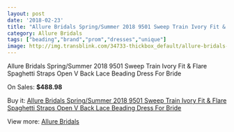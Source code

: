 ```yaml
---
layout: post
date: '2018-02-23'
title: "Allure Bridals Spring/Summer 2018 9501 Sweep Train Ivory Fit & Flare Spaghetti Straps Open V Back Lace Beading Dress For Bride"
category: Allure Bridals
tags: ["beading","brand","prom","dresses","unique"]
image: http://img.transblink.com/34733-thickbox_default/allure-bridals-spring-summer-2018-9501-sweep-train-ivory-fit-flare-spaghetti-straps-open-v-back-lace-beading-dress-for-bride.jpg
---
```

Allure Bridals Spring/Summer 2018 9501 Sweep Train Ivory Fit & Flare Spaghetti Straps Open V Back Lace Beading Dress For Bride

On Sales: **$488.98**
<a href="https://www.transblink.com/en/allure-bridals/11465-allure-bridals-spring-summer-2018-9501-sweep-train-ivory-fit-flare-spaghetti-straps-open-v-back-lace-beading-dress-for-bride.html"><amp-img layout="responsive" width="600" height="600" src="//img.transblink.com/34733-thickbox_default/allure-bridals-spring-summer-2018-9501-sweep-train-ivory-fit-flare-spaghetti-straps-open-v-back-lace-beading-dress-for-bride.jpg" alt="Allure Bridals Spring/Summer 2018 9501 Sweep Train Ivory Fit & Flare Spaghetti Straps Open V Back Lace Beading Dress For Bride 0" /></a>
<a href="https://www.transblink.com/en/allure-bridals/11465-allure-bridals-spring-summer-2018-9501-sweep-train-ivory-fit-flare-spaghetti-straps-open-v-back-lace-beading-dress-for-bride.html"><amp-img layout="responsive" width="600" height="600" src="//img.transblink.com/34753-thickbox_default/allure-bridals-spring-summer-2018-9501-sweep-train-ivory-fit-flare-spaghetti-straps-open-v-back-lace-beading-dress-for-bride.jpg" alt="Allure Bridals Spring/Summer 2018 9501 Sweep Train Ivory Fit & Flare Spaghetti Straps Open V Back Lace Beading Dress For Bride 1" /></a>
<a href="https://www.transblink.com/en/allure-bridals/11465-allure-bridals-spring-summer-2018-9501-sweep-train-ivory-fit-flare-spaghetti-straps-open-v-back-lace-beading-dress-for-bride.html"><amp-img layout="responsive" width="600" height="600" src="//img.transblink.com/34752-thickbox_default/allure-bridals-spring-summer-2018-9501-sweep-train-ivory-fit-flare-spaghetti-straps-open-v-back-lace-beading-dress-for-bride.jpg" alt="Allure Bridals Spring/Summer 2018 9501 Sweep Train Ivory Fit & Flare Spaghetti Straps Open V Back Lace Beading Dress For Bride 2" /></a>
<a href="https://www.transblink.com/en/allure-bridals/11465-allure-bridals-spring-summer-2018-9501-sweep-train-ivory-fit-flare-spaghetti-straps-open-v-back-lace-beading-dress-for-bride.html"><amp-img layout="responsive" width="600" height="600" src="//img.transblink.com/34751-thickbox_default/allure-bridals-spring-summer-2018-9501-sweep-train-ivory-fit-flare-spaghetti-straps-open-v-back-lace-beading-dress-for-bride.jpg" alt="Allure Bridals Spring/Summer 2018 9501 Sweep Train Ivory Fit & Flare Spaghetti Straps Open V Back Lace Beading Dress For Bride 3" /></a>
<a href="https://www.transblink.com/en/allure-bridals/11465-allure-bridals-spring-summer-2018-9501-sweep-train-ivory-fit-flare-spaghetti-straps-open-v-back-lace-beading-dress-for-bride.html"><amp-img layout="responsive" width="600" height="600" src="//img.transblink.com/34750-thickbox_default/allure-bridals-spring-summer-2018-9501-sweep-train-ivory-fit-flare-spaghetti-straps-open-v-back-lace-beading-dress-for-bride.jpg" alt="Allure Bridals Spring/Summer 2018 9501 Sweep Train Ivory Fit & Flare Spaghetti Straps Open V Back Lace Beading Dress For Bride 4" /></a>
<a href="https://www.transblink.com/en/allure-bridals/11465-allure-bridals-spring-summer-2018-9501-sweep-train-ivory-fit-flare-spaghetti-straps-open-v-back-lace-beading-dress-for-bride.html"><amp-img layout="responsive" width="600" height="600" src="//img.transblink.com/34749-thickbox_default/allure-bridals-spring-summer-2018-9501-sweep-train-ivory-fit-flare-spaghetti-straps-open-v-back-lace-beading-dress-for-bride.jpg" alt="Allure Bridals Spring/Summer 2018 9501 Sweep Train Ivory Fit & Flare Spaghetti Straps Open V Back Lace Beading Dress For Bride 5" /></a>
<a href="https://www.transblink.com/en/allure-bridals/11465-allure-bridals-spring-summer-2018-9501-sweep-train-ivory-fit-flare-spaghetti-straps-open-v-back-lace-beading-dress-for-bride.html"><amp-img layout="responsive" width="600" height="600" src="//img.transblink.com/34748-thickbox_default/allure-bridals-spring-summer-2018-9501-sweep-train-ivory-fit-flare-spaghetti-straps-open-v-back-lace-beading-dress-for-bride.jpg" alt="Allure Bridals Spring/Summer 2018 9501 Sweep Train Ivory Fit & Flare Spaghetti Straps Open V Back Lace Beading Dress For Bride 6" /></a>
<a href="https://www.transblink.com/en/allure-bridals/11465-allure-bridals-spring-summer-2018-9501-sweep-train-ivory-fit-flare-spaghetti-straps-open-v-back-lace-beading-dress-for-bride.html"><amp-img layout="responsive" width="600" height="600" src="//img.transblink.com/34747-thickbox_default/allure-bridals-spring-summer-2018-9501-sweep-train-ivory-fit-flare-spaghetti-straps-open-v-back-lace-beading-dress-for-bride.jpg" alt="Allure Bridals Spring/Summer 2018 9501 Sweep Train Ivory Fit & Flare Spaghetti Straps Open V Back Lace Beading Dress For Bride 7" /></a>
<a href="https://www.transblink.com/en/allure-bridals/11465-allure-bridals-spring-summer-2018-9501-sweep-train-ivory-fit-flare-spaghetti-straps-open-v-back-lace-beading-dress-for-bride.html"><amp-img layout="responsive" width="600" height="600" src="//img.transblink.com/34746-thickbox_default/allure-bridals-spring-summer-2018-9501-sweep-train-ivory-fit-flare-spaghetti-straps-open-v-back-lace-beading-dress-for-bride.jpg" alt="Allure Bridals Spring/Summer 2018 9501 Sweep Train Ivory Fit & Flare Spaghetti Straps Open V Back Lace Beading Dress For Bride 8" /></a>
<a href="https://www.transblink.com/en/allure-bridals/11465-allure-bridals-spring-summer-2018-9501-sweep-train-ivory-fit-flare-spaghetti-straps-open-v-back-lace-beading-dress-for-bride.html"><amp-img layout="responsive" width="600" height="600" src="//img.transblink.com/34745-thickbox_default/allure-bridals-spring-summer-2018-9501-sweep-train-ivory-fit-flare-spaghetti-straps-open-v-back-lace-beading-dress-for-bride.jpg" alt="Allure Bridals Spring/Summer 2018 9501 Sweep Train Ivory Fit & Flare Spaghetti Straps Open V Back Lace Beading Dress For Bride 9" /></a>
<a href="https://www.transblink.com/en/allure-bridals/11465-allure-bridals-spring-summer-2018-9501-sweep-train-ivory-fit-flare-spaghetti-straps-open-v-back-lace-beading-dress-for-bride.html"><amp-img layout="responsive" width="600" height="600" src="//img.transblink.com/34744-thickbox_default/allure-bridals-spring-summer-2018-9501-sweep-train-ivory-fit-flare-spaghetti-straps-open-v-back-lace-beading-dress-for-bride.jpg" alt="Allure Bridals Spring/Summer 2018 9501 Sweep Train Ivory Fit & Flare Spaghetti Straps Open V Back Lace Beading Dress For Bride 10" /></a>
<a href="https://www.transblink.com/en/allure-bridals/11465-allure-bridals-spring-summer-2018-9501-sweep-train-ivory-fit-flare-spaghetti-straps-open-v-back-lace-beading-dress-for-bride.html"><amp-img layout="responsive" width="600" height="600" src="//img.transblink.com/34743-thickbox_default/allure-bridals-spring-summer-2018-9501-sweep-train-ivory-fit-flare-spaghetti-straps-open-v-back-lace-beading-dress-for-bride.jpg" alt="Allure Bridals Spring/Summer 2018 9501 Sweep Train Ivory Fit & Flare Spaghetti Straps Open V Back Lace Beading Dress For Bride 11" /></a>
<a href="https://www.transblink.com/en/allure-bridals/11465-allure-bridals-spring-summer-2018-9501-sweep-train-ivory-fit-flare-spaghetti-straps-open-v-back-lace-beading-dress-for-bride.html"><amp-img layout="responsive" width="600" height="600" src="//img.transblink.com/34742-thickbox_default/allure-bridals-spring-summer-2018-9501-sweep-train-ivory-fit-flare-spaghetti-straps-open-v-back-lace-beading-dress-for-bride.jpg" alt="Allure Bridals Spring/Summer 2018 9501 Sweep Train Ivory Fit & Flare Spaghetti Straps Open V Back Lace Beading Dress For Bride 12" /></a>
<a href="https://www.transblink.com/en/allure-bridals/11465-allure-bridals-spring-summer-2018-9501-sweep-train-ivory-fit-flare-spaghetti-straps-open-v-back-lace-beading-dress-for-bride.html"><amp-img layout="responsive" width="600" height="600" src="//img.transblink.com/34741-thickbox_default/allure-bridals-spring-summer-2018-9501-sweep-train-ivory-fit-flare-spaghetti-straps-open-v-back-lace-beading-dress-for-bride.jpg" alt="Allure Bridals Spring/Summer 2018 9501 Sweep Train Ivory Fit & Flare Spaghetti Straps Open V Back Lace Beading Dress For Bride 13" /></a>
<a href="https://www.transblink.com/en/allure-bridals/11465-allure-bridals-spring-summer-2018-9501-sweep-train-ivory-fit-flare-spaghetti-straps-open-v-back-lace-beading-dress-for-bride.html"><amp-img layout="responsive" width="600" height="600" src="//img.transblink.com/34740-thickbox_default/allure-bridals-spring-summer-2018-9501-sweep-train-ivory-fit-flare-spaghetti-straps-open-v-back-lace-beading-dress-for-bride.jpg" alt="Allure Bridals Spring/Summer 2018 9501 Sweep Train Ivory Fit & Flare Spaghetti Straps Open V Back Lace Beading Dress For Bride 14" /></a>
<a href="https://www.transblink.com/en/allure-bridals/11465-allure-bridals-spring-summer-2018-9501-sweep-train-ivory-fit-flare-spaghetti-straps-open-v-back-lace-beading-dress-for-bride.html"><amp-img layout="responsive" width="600" height="600" src="//img.transblink.com/34739-thickbox_default/allure-bridals-spring-summer-2018-9501-sweep-train-ivory-fit-flare-spaghetti-straps-open-v-back-lace-beading-dress-for-bride.jpg" alt="Allure Bridals Spring/Summer 2018 9501 Sweep Train Ivory Fit & Flare Spaghetti Straps Open V Back Lace Beading Dress For Bride 15" /></a>
<a href="https://www.transblink.com/en/allure-bridals/11465-allure-bridals-spring-summer-2018-9501-sweep-train-ivory-fit-flare-spaghetti-straps-open-v-back-lace-beading-dress-for-bride.html"><amp-img layout="responsive" width="600" height="600" src="//img.transblink.com/34738-thickbox_default/allure-bridals-spring-summer-2018-9501-sweep-train-ivory-fit-flare-spaghetti-straps-open-v-back-lace-beading-dress-for-bride.jpg" alt="Allure Bridals Spring/Summer 2018 9501 Sweep Train Ivory Fit & Flare Spaghetti Straps Open V Back Lace Beading Dress For Bride 16" /></a>
<a href="https://www.transblink.com/en/allure-bridals/11465-allure-bridals-spring-summer-2018-9501-sweep-train-ivory-fit-flare-spaghetti-straps-open-v-back-lace-beading-dress-for-bride.html"><amp-img layout="responsive" width="600" height="600" src="//img.transblink.com/34737-thickbox_default/allure-bridals-spring-summer-2018-9501-sweep-train-ivory-fit-flare-spaghetti-straps-open-v-back-lace-beading-dress-for-bride.jpg" alt="Allure Bridals Spring/Summer 2018 9501 Sweep Train Ivory Fit & Flare Spaghetti Straps Open V Back Lace Beading Dress For Bride 17" /></a>
<a href="https://www.transblink.com/en/allure-bridals/11465-allure-bridals-spring-summer-2018-9501-sweep-train-ivory-fit-flare-spaghetti-straps-open-v-back-lace-beading-dress-for-bride.html"><amp-img layout="responsive" width="600" height="600" src="//img.transblink.com/34736-thickbox_default/allure-bridals-spring-summer-2018-9501-sweep-train-ivory-fit-flare-spaghetti-straps-open-v-back-lace-beading-dress-for-bride.jpg" alt="Allure Bridals Spring/Summer 2018 9501 Sweep Train Ivory Fit & Flare Spaghetti Straps Open V Back Lace Beading Dress For Bride 18" /></a>
<a href="https://www.transblink.com/en/allure-bridals/11465-allure-bridals-spring-summer-2018-9501-sweep-train-ivory-fit-flare-spaghetti-straps-open-v-back-lace-beading-dress-for-bride.html"><amp-img layout="responsive" width="600" height="600" src="//img.transblink.com/34735-thickbox_default/allure-bridals-spring-summer-2018-9501-sweep-train-ivory-fit-flare-spaghetti-straps-open-v-back-lace-beading-dress-for-bride.jpg" alt="Allure Bridals Spring/Summer 2018 9501 Sweep Train Ivory Fit & Flare Spaghetti Straps Open V Back Lace Beading Dress For Bride 19" /></a>
<a href="https://www.transblink.com/en/allure-bridals/11465-allure-bridals-spring-summer-2018-9501-sweep-train-ivory-fit-flare-spaghetti-straps-open-v-back-lace-beading-dress-for-bride.html"><amp-img layout="responsive" width="600" height="600" src="//img.transblink.com/34734-thickbox_default/allure-bridals-spring-summer-2018-9501-sweep-train-ivory-fit-flare-spaghetti-straps-open-v-back-lace-beading-dress-for-bride.jpg" alt="Allure Bridals Spring/Summer 2018 9501 Sweep Train Ivory Fit & Flare Spaghetti Straps Open V Back Lace Beading Dress For Bride 20" /></a>

Buy it: [Allure Bridals Spring/Summer 2018 9501 Sweep Train Ivory Fit & Flare Spaghetti Straps Open V Back Lace Beading Dress For Bride](https://www.transblink.com/en/allure-bridals/11465-allure-bridals-spring-summer-2018-9501-sweep-train-ivory-fit-flare-spaghetti-straps-open-v-back-lace-beading-dress-for-bride.html "Allure Bridals Spring/Summer 2018 9501 Sweep Train Ivory Fit & Flare Spaghetti Straps Open V Back Lace Beading Dress For Bride")

View more: [Allure Bridals](https://www.transblink.com/en/119-allure-bridals "Allure Bridals")
